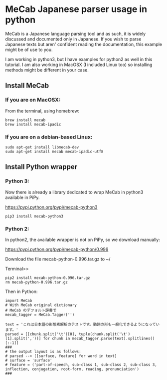 # MeCab Japanese parser usage in python

MeCab is a Japanese language parsing tool and as such, it is widely discussed and documented only in Japanese.
If you wish to parse Japanese texts but aren' confident reading the documentation, this example might be of use to you.

I am working in python3, but I have examples for python2 as well in this tutorial.
I am also working in MacOSX (I included Linux too) so installing methods might be different in your case.

## Install MeCab

### If you are on MacOSX:

From the terminal, using homebrew:

```
brew install mecab
brew install mecab-ipadic
```

### If you are on a debian-based Linux:

```
sudo apt-get install libmecab-dev
sudo apt-get install mecab mecab-ipadic-utf8
```

## Install Python wrapper

### Python 3:

Now there is already a library dedicated to wrap MeCab in python3 available in PiPy.

https://pypi.python.org/pypi/mecab-python3

`pip3 install mecab-python3`

### Python 2:

In python2, the available wrapper is not on PiPy, so we download manually:

https://pypi.python.org/pypi/mecab-python/0.996

Download the file mecab-python-0.996.tar.gz to ~/

Terminal>>
```
pip2 install mecab-python-0.996.tar.gz
rm mecab-python-0.996.tar.gz
```

Then in Python:

```
import MeCab
# With MeCab original dictionary
# MeCab のデフォルト辞書で
mecab_tagger = MeCab.Tagger('')

text = 'これは日本語の形態素解析のテストです。動詞の形も一般化できるようになっています。'
parsed = [[chunk.split('\t')[0], tuple(chunk.split('\t')[1].split(','))] for chunk in mecab_tagger.parse(text).splitlines()[:-1]]
###
# the output layout is as follows:
# parsed --> [[surface, feature] for word in text]
# surface = 'surface'
# feature = ('part-of-speech, sub-class 1, sub-class 2, sub-class 3, inflection, conjugation, root-form, reading, pronunciation')
###
```

